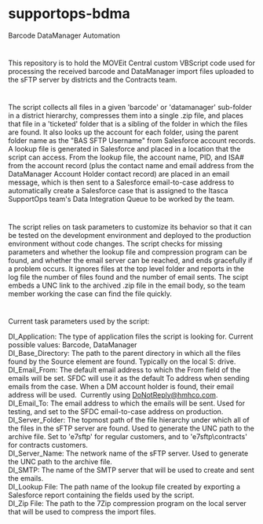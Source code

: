 # supportops-bdma
Barcode DataManager Automation
#
This repository is to hold the MOVEit Central custom VBScript code used for processing the received barcode and DataManager
import files uploaded to the sFTP server by districts and the Contracts team.
#
The script collects all files in a given 'barcode' or 'datamanager' sub-folder in a district hierarchy, compresses them
into a single .zip file, and places that file in a 'ticketed' folder that is a sibling of the folder in which the files
are found. It also looks up the account for each folder, using the parent folder name as the "BAS SFTP Username" from
Salesforce account records. A lookup file is generated in Salesforce and placed in a location that the script can access.
From the lookup file, the account name, PID, and ISA# from the account record (plus the contact name and email address from
the DataManager Account Holder contact record) are placed in an email message, which is then sent to a Salesforce
email-to-case address to automatically create a Salesforce case that is assigned to the Itasca SupportOps team's
Data Integration Queue to be worked by the team.
#
The script relies on task parameters to customize its behavior so that it can be tested on the development environment and deployed
to the production environment without code changes. The script checks for missing parameters and whether the lookup file and
compression program can be found, and whether the email server can be reached, and ends gracefully if a problem occurs. It ignores
files at the top level folder and reports in the log file the number of files found and the number of email sents. The scipt 
embeds a UNC link to the archived .zip file in the email body, so the team member working the case can find the file quickly.
#
Current task parameters used by the script:<p>
DI_Application: The type of application files the script is looking for. Current possible values: Barcode, DataManager<br>
DI_Base_Directory: The path to the parent directory in which all the files found by the Source element are found. Typically on the local S: drive.<br>
DI_Email_From: The default email address to which the From field of the emails will be set. SFDC will use it as the default To address when sending emails from the case. When a DM account holder is found, their email address will be used.  Currently using DoNotReply@hmhco.com.<br>
DI_Email_To: The email address to which the emails will be sent. Used for testing, and set to the SFDC email-to-case address on production.<br>
DI_Server_Folder: The topmost path of the file hierarchy under which all of the files in the sFTP server are found. Used to generate the UNC path to the archive file. Set to 'e7sftp' for regular customers, and to 'e7sftp\contracts' for contracts customers.<br>
DI_Server_Name: The network name of the sFTP server. Used to generate the UNC path to the archive file.<br>
DI_SMTP: The name of the SMTP server that will be used to create and sent the emails.<br>
DI_Lookup File: The path name of the lookup file created by exporting a Salesforce report containing the fields used by the script.<br>
DI_Zip File: The path to the 7Zip compression program on the local server that will be used to compress the import files.

